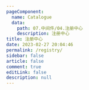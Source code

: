 ```yaml
---
pageComponent:
  name: Catalogue
  data: 
    path: 07.中间件/04.注册中心
    description: 注册中心
title: 注册中心
date: 2023-02-27 20:04:46
permalink: /registry/
sidebar: false
article: false
comment: true
editLink: false
description: null
---
```

